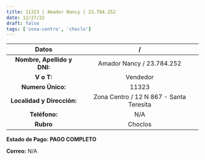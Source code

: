 ```yaml
---
title: 11323 | Amador Nancy | 23.784.252
date: 12/27/22
draft: false
tags: ['zona-centro', 'choclo']
---
```


|          **Datos**          |                    /                    |
|:---------------------------:|:---------------------------------------:|
| **Nombre, Apellido y DNI:** |        Amador Nancy / 23.784.252        |
|          **V o T:**         |                 Vendedor                |
|      **Numero Único:**      |                  11323                  |
|  **Localidad y Dirección:** | Zona Centro / 12 N 867 - Santa Teresita |
|        **Teléfono:**        |                   N/A                   |
|          **Rubro**          |                 Choclos                 |

**Estado de Pago:** **PAGO COMPLETO**

**Correo:** N/A
